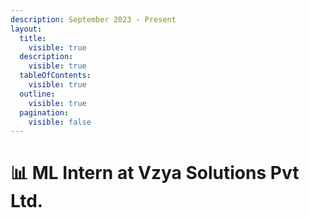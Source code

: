```yaml
---
description: September 2023 - Present
layout:
  title:
    visible: true
  description:
    visible: true
  tableOfContents:
    visible: true
  outline:
    visible: true
  pagination:
    visible: false
---
```


# 📊 ML Intern at Vzya Solutions Pvt Ltd.


